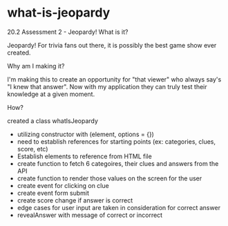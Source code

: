 # what-is-jeopardy
20.2 Assessment 2 - Jeopardy!
What is it?

Jeopardy!
For trivia fans out there, it is possibly the best game show ever created.

Why am I making it?

I'm making this to create an opportunity for "that viewer" who always say's "I knew that answer". Now with my application they can truly test their knowledge at a given moment.

How?

created a class whatIsJeopardy
 - utilizing constructor with (element, options = {})
 - need to establish references for starting points (ex: categories, clues, score, etc)
 - Establish elements to reference from HTML file
 - create function to fetch 6 categoires, their clues and answers from the API
 - create function to render those values on the screen for the user
 - create event for clicking on clue
 - create event form submit
 - create score change if answer is correct
 - edge cases for user input are taken in consideration for correct answer
 - revealAnswer with message of correct or incorrect
   
